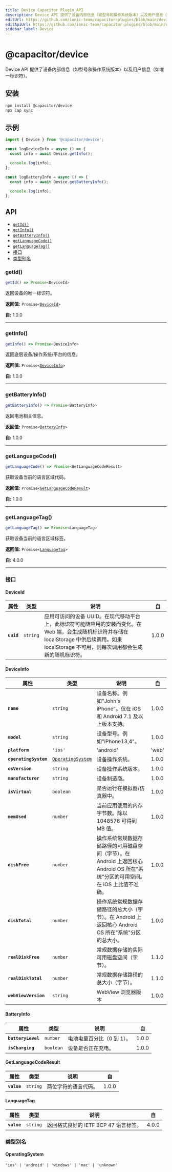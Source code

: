 ```yaml
---
title: Device Capacitor Plugin API
description: Device API 提供了设备内部信息（如型号和操作系统版本）以及用户信息（如唯一标识符）。
editUrl: https://github.com/ionic-team/capacitor-plugins/blob/main/device/README.md
editApiUrl: https://github.com/ionic-team/capacitor-plugins/blob/main/device/src/definitions.ts
sidebar_label: Device
---
```


# @capacitor/device

Device API 提供了设备内部信息（如型号和操作系统版本）以及用户信息（如唯一标识符）。

## 安装

```bash
npm install @capacitor/device
npx cap sync
```

## 示例

```typescript
import { Device } from '@capacitor/device';

const logDeviceInfo = async () => {
  const info = await Device.getInfo();

  console.log(info);
};

const logBatteryInfo = async () => {
  const info = await Device.getBatteryInfo();

  console.log(info);
};
```

## API

<docgen-index>

* [`getId()`](#getid)
* [`getInfo()`](#getinfo)
* [`getBatteryInfo()`](#getbatteryinfo)
* [`getLanguageCode()`](#getlanguagecode)
* [`getLanguageTag()`](#getlanguagetag)
* [接口](#interfaces)
* [类型别名](#type-aliases)

</docgen-index>

<docgen-api>


### getId()

```typescript
getId() => Promise<DeviceId>
```

返回设备的唯一标识符。

**返回值:** <code>Promise&lt;<a href="#deviceid">DeviceId</a>&gt;</code>

**自:** 1.0.0

--------------------


### getInfo()

```typescript
getInfo() => Promise<DeviceInfo>
```

返回底层设备/操作系统/平台的信息。

**返回值:** <code>Promise&lt;<a href="#deviceinfo">DeviceInfo</a>&gt;</code>

**自:** 1.0.0

--------------------


### getBatteryInfo()

```typescript
getBatteryInfo() => Promise<BatteryInfo>
```

返回电池相关信息。

**返回值:** <code>Promise&lt;<a href="#batteryinfo">BatteryInfo</a>&gt;</code>

**自:** 1.0.0

--------------------


### getLanguageCode()

```typescript
getLanguageCode() => Promise<GetLanguageCodeResult>
```

获取设备当前的语言区域代码。

**返回值:** <code>Promise&lt;<a href="#getlanguagecoderesult">GetLanguageCodeResult</a>&gt;</code>

**自:** 1.0.0

--------------------


### getLanguageTag()

```typescript
getLanguageTag() => Promise<LanguageTag>
```

获取设备当前的语言区域标签。

**返回值:** <code>Promise&lt;<a href="#languagetag">LanguageTag</a>&gt;</code>

**自:** 4.0.0

--------------------


### 接口


#### DeviceId

| 属性        | 类型                | 说明                                                                                                                                                                                                                                                                                                                     | 自   |
| ---------- | ------------------- | ----------------------------------------------------------------------------------------------------------------------------------------------------------------------------------------------------------------------------------------------------------------------------------------------------------------------- | ---- |
| **`uuid`** | <code>string</code> | 应用可访问的设备 UUID。在现代移动平台上，此标识符可能随应用的安装而变化。在 Web 端，会生成随机标识符并存储在 localStorage 中供后续调用。如果 localStorage 不可用，则每次调用都会生成新的随机标识符。                                                                                                                      | 1.0.0 |


#### DeviceInfo

| 属性                   | 类型                                                        | 说明                                                                                                                                                                                                                                                   | 自   |
| --------------------- | ----------------------------------------------------------- | ----------------------------------------------------------------------------------------------------------------------------------------------------------------------------------------------------------------------------------------------------- | ---- |
| **`name`**           | <code>string</code>                                        | 设备名称。例如"John's iPhone"。仅在 iOS 和 Android 7.1 及以上版本支持。                                                                                                                                                                               | 1.0.0 |
| **`model`**          | <code>string</code>                                        | 设备型号。例如"iPhone13,4"。                                                                                                                                                                                                                          | 1.0.0 |
| **`platform`**       | <code>'ios' | 'android' | 'web'</code>           | 设备平台（小写）。                                                                                                                                                                                                                                    | 1.0.0 |
| **`operatingSystem`**| <code><a href="#operatingsystem">OperatingSystem</a></code> | 设备操作系统。                                                                                                                                                                                                                                        | 1.0.0 |
| **`osVersion`**      | <code>string</code>                                        | 设备操作系统版本。                                                                                                                                                                                                                                    | 1.0.0 |
| **`manufacturer`**   | <code>string</code>                                        | 设备制造商。                                                                                                                                                                                                                                          | 1.0.0 |
| **`isVirtual`**      | <code>boolean</code>                                       | 是否运行在模拟器/仿真器中。                                                                                                                                                                                                                           | 1.0.0 |
| **`memUsed`**        | <code>number</code>                                        | 当前应用使用的内存字节数。除以 1048576 可得到 MB 值。                                                                                                                                                                                                 | 1.0.0 |
| **`diskFree`**       | <code>number</code>                                        | 操作系统常规数据存储路径的可用磁盘空间（字节）。在 Android 上返回核心 Android OS 所在"系统"分区的可用空间。在 iOS 上此值不准确。                                                                                                                      | 1.0.0 |
| **`diskTotal`**      | <code>number</code>                                        | 操作系统常规数据存储路径的总大小（字节）。在 Android 上返回核心 Android OS 所在"系统"分区的总大小。                                                                                                                                                   | 1.0.0 |
| **`realDiskFree`**   | <code>number</code>                                        | 常规数据存储的实际可用磁盘空间（字节）。                                                                                                                                                                                                              | 1.1.0 |
| **`realDiskTotal`**  | <code>number</code>                                        | 常规数据存储路径的总大小（字节）。                                                                                                                                                                                                                    | 1.1.0 |
| **`webViewVersion`** | <code>string</code>                                        | WebView 浏览器版本                                                                                                                                                                                                                                    | 1.0.0 |


#### BatteryInfo

| 属性                | 类型                 | 说明                                                                 | 自   |
| ------------------ | -------------------- | ------------------------------------------------------------------- | ---- |
| **`batteryLevel`** | <code>number</code>  | 电池电量百分比（0 到 1）。                                          | 1.0.0 |
| **`isCharging`**   | <code>boolean</code> | 设备是否正在充电。                                                  | 1.0.0 |


#### GetLanguageCodeResult

| 属性        | 类型                | 说明                   | 自   |
| ----------- | ------------------- | --------------------- | ---- |
| **`value`** | <code>string</code> | 两位字符的语言代码。   | 1.0.0 |


#### LanguageTag

| 属性        | 类型                | 说明                                     | 自   |
| ----------- | ------------------- | --------------------------------------- | ---- |
| **`value`** | <code>string</code> | 返回格式良好的 IETF BCP 47 语言标签。   | 4.0.0 |


### 类型别名


#### OperatingSystem

<code>'ios' | 'android' | 'windows' | 'mac' | 'unknown'</code>

</docgen-api>